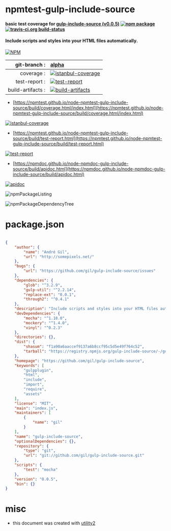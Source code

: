 # npmtest-gulp-include-source

#### basic test coverage for  [gulp-include-source (v0.0.5)](https://github.com/gil/gulp-include-source)  [![npm package](https://img.shields.io/npm/v/npmtest-gulp-include-source.svg?style=flat-square)](https://www.npmjs.org/package/npmtest-gulp-include-source) [![travis-ci.org build-status](https://api.travis-ci.org/npmtest/node-npmtest-gulp-include-source.svg)](https://travis-ci.org/npmtest/node-npmtest-gulp-include-source)

#### Include scripts and styles into your HTML files automatically.

[![NPM](https://nodei.co/npm/gulp-include-source.png?downloads=true&downloadRank=true&stars=true)](https://www.npmjs.com/package/gulp-include-source)

| git-branch : | [alpha](https://github.com/npmtest/node-npmtest-gulp-include-source/tree/alpha)|
|--:|:--|
| coverage : | [![istanbul-coverage](https://npmtest.github.io/node-npmtest-gulp-include-source/build/coverage.badge.svg)](https://npmtest.github.io/node-npmtest-gulp-include-source/build/coverage.html/index.html)|
| test-report : | [![test-report](https://npmtest.github.io/node-npmtest-gulp-include-source/build/test-report.badge.svg)](https://npmtest.github.io/node-npmtest-gulp-include-source/build/test-report.html)|
| build-artifacts : | [![build-artifacts](https://npmtest.github.io/node-npmtest-gulp-include-source/glyphicons_144_folder_open.png)](https://github.com/npmtest/node-npmtest-gulp-include-source/tree/gh-pages/build)|

- [https://npmtest.github.io/node-npmtest-gulp-include-source/build/coverage.html/index.html](https://npmtest.github.io/node-npmtest-gulp-include-source/build/coverage.html/index.html)

[![istanbul-coverage](https://npmtest.github.io/node-npmtest-gulp-include-source/build/screenCapture.buildCi.browser.%252Ftmp%252Fbuild%252Fcoverage.lib.html.png)](https://npmtest.github.io/node-npmtest-gulp-include-source/build/coverage.html/index.html)

- [https://npmtest.github.io/node-npmtest-gulp-include-source/build/test-report.html](https://npmtest.github.io/node-npmtest-gulp-include-source/build/test-report.html)

[![test-report](https://npmtest.github.io/node-npmtest-gulp-include-source/build/screenCapture.buildCi.browser.%252Ftmp%252Fbuild%252Ftest-report.html.png)](https://npmtest.github.io/node-npmtest-gulp-include-source/build/test-report.html)

- [https://npmdoc.github.io/node-npmdoc-gulp-include-source/build/apidoc.html](https://npmdoc.github.io/node-npmdoc-gulp-include-source/build/apidoc.html)

[![apidoc](https://npmdoc.github.io/node-npmdoc-gulp-include-source/build/screenCapture.buildCi.browser.%252Ftmp%252Fbuild%252Fapidoc.html.png)](https://npmdoc.github.io/node-npmdoc-gulp-include-source/build/apidoc.html)

![npmPackageListing](https://npmtest.github.io/node-npmtest-gulp-include-source/build/screenCapture.npmPackageListing.svg)

![npmPackageDependencyTree](https://npmtest.github.io/node-npmtest-gulp-include-source/build/screenCapture.npmPackageDependencyTree.svg)



# package.json

```json

{
    "author": {
        "name": "André Gil",
        "url": "http://somepixels.net/"
    },
    "bugs": {
        "url": "https://github.com/gil/gulp-include-source/issues"
    },
    "dependencies": {
        "glob": "^3.2.9",
        "gulp-util": "^2.2.14",
        "replace-ext": "0.0.1",
        "through2": "^0.4.1"
    },
    "description": "Include scripts and styles into your HTML files automatically.",
    "devDependencies": {
        "mocha": "^1.18.0",
        "mockery": "^1.4.0",
        "vinyl": "^0.2.3"
    },
    "directories": {},
    "dist": {
        "shasum": "f1a90a6aaccef9137a6b8ccf95c5d5e49f764c52",
        "tarball": "https://registry.npmjs.org/gulp-include-source/-/gulp-include-source-0.0.5.tgz"
    },
    "homepage": "https://github.com/gil/gulp-include-source",
    "keywords": [
        "gulpplugin",
        "html",
        "include",
        "import",
        "require",
        "assets"
    ],
    "license": "MIT",
    "main": "index.js",
    "maintainers": [
        {
            "name": "gil"
        }
    ],
    "name": "gulp-include-source",
    "optionalDependencies": {},
    "repository": {
        "type": "git",
        "url": "git://github.com/gil/gulp-include-source.git"
    },
    "scripts": {
        "test": "mocha"
    },
    "version": "0.0.5",
    "bin": {}
}
```



# misc
- this document was created with [utility2](https://github.com/kaizhu256/node-utility2)
